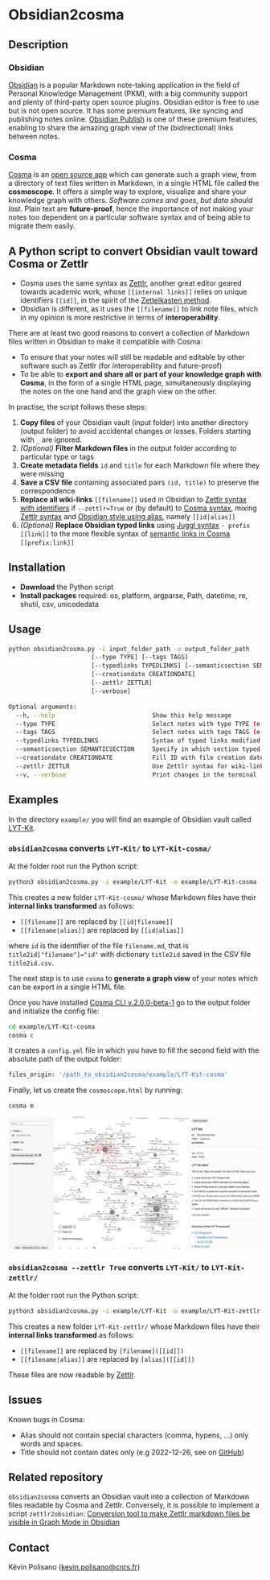 # Obsidian2cosma

## Description

### Obsidian

[Obsidian](https://obsidian.md/) is a popular Markdown note-taking application in the field of Personal Knowledge Management (PKM), with a big community support and plenty of third-party open source plugins. Obsidian editor is free to use but is not open source. It has some premium features, like syncing and publishing notes online. [Obsidian Publish](https://obsidian.md/publish) is one of these premium features, enabling to share the amazing graph view of the (bidirectional) links between notes. 

### Cosma

[Cosma](https://cosma.graphlab.fr/en/) is an [open source app](https://github.com/graphlab-fr/cosma) which can generate such a graph view, from a directory of text files written in Markdown, in a single HTML file called the **cosmoscope**. It offers a simple way to explore, visualize and share your knowledge graph with others. *Software comes and goes, but data should last*. Plain text are **future-proof**, hence the importance of not making your notes too dependent on a particular software syntax and of being able to migrate them easily.

## A Python script to convert Obsidian vault toward Cosma or Zettlr

- Cosma uses the same syntax as [Zettlr](https://zettlr.com), another great editor geared towards academic work, whose `[[internal links]]` relies on unique identifiers `[[id]]`, in the spirit of the [Zettelkasten method](https://docs.zettlr.com/en/academic/zkn-method/).
- Obsidian is different, as it uses the `[[filename]]` to link note files, which in my opinion is more restrictive in terms of **interoperability**. 

There are at least two good reasons to convert a collection of Markdown files written in Obsidian to make it compatible with Cosma:
- To ensure that your notes will still be readable and editable by other software such as Zettlr (for interoperability and future-proof)
- To be able to **export and share all or part of your knowledge graph with Cosma**, in the form of a single HTML page, simultaneously displaying the notes on the one hand and the graph view on the other.

In practise, the script follows these steps:
1. **Copy files** of your Obsidian vault (input folder) into another directory (output folder) to avoid accidental changes or losses. Folders starting with `_` are ignored.
2. *(Optional)* **Filter Markdown files** in the output folder according to particular type or tags
3. **Create metadata fields** `id` and `title` for each Markdown file where they were missing
4. **Save a CSV file** containing associated pairs `(id, title)` to preserve the correspondence
5. **Replace all wiki-links** `[[filename]]` used in Obsidian to [Zettlr syntax with identifiers](https://docs.zettlr.com/en/academic/zkn-method/) if `--zettlr=True` or (by default) to [Cosma syntax](https://cosma.graphlab.fr/en/docs/cli/user-manual/#links), mixing [Zettlr syntax](https://docs.zettlr.com/en/academic/zkn-method/) and [Obsidian style using alias](https://help.obsidian.md/How+to/Add+aliases+to+note), namely `[[id|alias]]`
6. *(Optional)* **Replace Obsidian typed links** using [Juggl syntax](https://juggl.io/Link+Types) `- prefix [[link]]` to the more flexible syntax of [semantic links in Cosma](https://cosma.graphlab.fr/en/docs/cli/user-manual/#links) `[[prefix:link]]`

## Installation

- **Download** the Python script
- **Install packages** required: os, platform, argparse, Path, datetime, re, shutil, csv, unicodedata

## Usage

 ```bash
 python obsidian2cosma.py -i input_folder_path -o output_folder_path
                        [--type TYPE] [--tags TAGS]
                        [--typedlinks TYPEDLINKS] [--semanticsection SEMANTICSECTION]
                        [--creationdate CREATIONDATE]
                        [--zettlr ZETTLR] 
                        [--verbose]
```

```bash
Optional arguments:
  --h, --help                           Show this help message
  --type TYPE                           Select notes with type TYPE (e.g --type "article")
  --tags TAGS                           Select notes with tags TAGS (e.g --tags "philosophy truth")
  --typedlinks TYPEDLINKS               Syntax of typed links modified if TYPEDLINKS=True (e.g --typedlinks True)
  --semanticsection SEMANTICSECTION     Specify in which section typed links are (e.g --semanticsection "## Typed links")
  --creationdate CREATIONDATE           Fill ID with file creation date if CREATIONDATE=True (e.g --creationdate True)
  --zettlr ZETTLR                       Use Zettlr syntax for wiki-links if ZETTLR=True (e.g --zettlr True)
  --v, --verbose                        Print changes in the terminal
  ```
  
## Examples

In the directory `example/` you will find an example of Obsidian vault called [LYT-Kit](https://www.linkingyourthinking.com/download-lyt-kit).

### `obsidian2cosma` converts `LYT-Kit/` to `LYT-Kit-cosma/`

At the folder root run the Python script:

```bash
python3 obsidian2cosma.py -i example/LYT-Kit -o example/LYT-Kit-cosma --creationdate True --verbose
```

This creates a new folder `LYT-Kit-cosma/` whose Markdown files have their **internal links transformed** as follows:
- `[[filename]]` are replaced by `[[id|filename]]` 
- `[[filename|alias]]` are replaced by `[[id|alias]]`

where `id` is the identifier of the file `filename.md`, that is `title2id["filename"]="id"` with dictionary `title2id` saved in the CSV file `title2id.csv`.

The next step is to use `cosma` to **generate a graph view** of your notes which can be export in a single HTML file.

Once you have installed [Cosma CLI v.2.0.0-beta-1](https://cosma.graphlab.fr/en/docs/cli/user-manual/) go to the output folder and initialize the config file:

```bash
cd example/LYT-Kit-cosma
cosma c
```

It creates a `config.yml` file in which you have to fill the second field with the absolute path of the output folder:

```bash
files_origin: '/path_to_obsidian2cosma/example/LYT-Kit-cosma'
```

Finally, let us create the `cosmoscope.html` by running:

```bash
cosma m
```

![LYT-Kit graph view displayed by Cosma](./example/LYT-Kit/LYT-kit.png)

### `obsidian2cosma --zettlr True` converts `LYT-Kit/` to `LYT-Kit-zettlr/`

At the folder root run the Python script:

```bash
python3 obsidian2cosma.py -i example/LYT-Kit -o example/LYT-Kit-zettlr --creationdate True --zettlr True --verbose
```

This creates a new folder `LYT-Kit-zettlr/` whose Markdown files have their **internal links transformed** as follows:
- `[[filename]]` are replaced by `[filename]([[id]])` 
- `[[filename|alias]]` are replaced by `[alias]([[id]])` 

These files are now readable by [Zettlr](https://docs.zettlr.com/fr/academic/zkn-method/).
  
## Issues

Known bugs in Cosma:
- Alias should not contain special characters (comma, hypens, ...) only words and spaces.
- Title should not contain dates only (e.g 2022-12-26, see on [GitHub](https://github.com/graphlab-fr/cosma/issues/33))

## Related repository

`òbsidian2cosma` converts an Obsidian vault into a collection of Markdown files readable by Cosma and Zettlr. Conversely, it is possible to implement a script `zettlr2obsidian`: [Conversion tool to make Zettlr markdown files be visible in Graph Mode in Obsidian](https://gist.github.com/KarlClinckspoor/4ec995fd506ec6483b8e02d8afc388fc/raw/c787747da28d97080c64077352ec6d41e80ae6f5/conversion.py)

## Contact

Kévin Polisano  (kevin.polisano@cnrs.fr)
